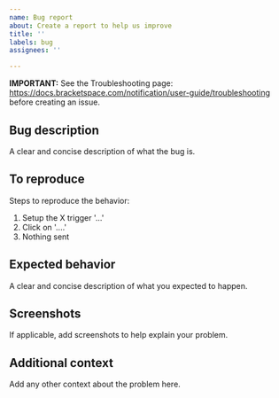```yaml
---
name: Bug report
about: Create a report to help us improve
title: ''
labels: bug
assignees: ''

---
```


**IMPORTANT:** See the Troubleshooting page: https://docs.bracketspace.com/notification/user-guide/troubleshooting before creating an issue.

## Bug description ##

A clear and concise description of what the bug is.

## To reproduce ##

Steps to reproduce the behavior:
1. Setup the X trigger '...'
2. Click on '....'
3. Nothing sent

## Expected behavior ##

A clear and concise description of what you expected to happen.

## Screenshots ##

If applicable, add screenshots to help explain your problem.

## Additional context ##

Add any other context about the problem here.
